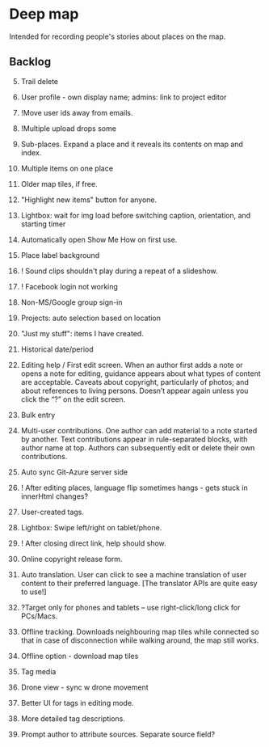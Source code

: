 # Deep map

Intended for recording people's stories about places on the map.

## Backlog

5. Trail delete
4. User profile - own display name; admins: link to project editor
5. !Move user ids away from emails.
2. !Multiple upload drops some
2. Sub-places. Expand a place and it reveals its contents on map and index.
13. Multiple items on one place
2. Older map tiles, if free.

8. "Highlight new items" button for anyone.
1. Lightbox: wait for img load before switching caption, orientation, and starting timer

17. Automatically open Show Me How on first use.
1. Place label background

14. ! Sound clips shouldn't play during a repeat of a slideshow.
18.	! Facebook login not working
1. Non-MS/Google group sign-in
3. Projects: auto selection based on location
19. "Just my stuff": items I have created.
13. Historical date/period
17.	Editing help / First edit screen. When an author first adds a note or opens a note for editing, guidance appears about what types of content are acceptable. Caveats about copyright, particularly of photos; and about references to living persons. Doesn’t appear again unless you click the “?” on the edit screen.
1. Bulk entry

24.	Multi-user contributions. One author can add material to a note started by another. Text contributions appear in rule-separated blocks, with author name at top. Authors can subsequently edit or delete their own contributions. 
14.	Auto sync Git-Azure server side
14. ! After editing places, language flip sometimes hangs - gets stuck in innerHtml changes?
14. User-created tags.

16.	Lightbox: Swipe left/right on tablet/phone.
17. ! After closing direct link, help should show.
10. Online copyright release form.
21.	Auto translation. User can click to see a machine translation of user content to their preferred language. [The translator APIs are quite easy to use!]
27.	?Target only for phones and tablets – use right-click/long click for PCs/Macs.
31.	Offline tracking. Downloads neighbouring map tiles while connected so that in case of disconnection while walking around, the map still works.
35. Offline option - download map tiles
36. Tag media
37. Drone view - sync w drone movement
41. Better UI for tags in editing mode.
44. More detailed tag descriptions.
25.	Prompt author to attribute sources. Separate source field? 
